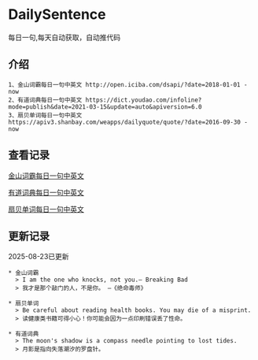 # DailySentence

每日一句,每天自动获取，自动推代码

## 介绍

```
1、金山词霸每日一句中英文 http://open.iciba.com/dsapi/?date=2018-01-01 - now
2、有道词典每日一句中英文 https://dict.youdao.com/infoline?mode=publish&date=2021-03-15&update=auto&apiversion=6.0
3、扇贝单词每日一句中英文 https://apiv3.shanbay.com/weapps/dailyquote/quote/?date=2016-09-30 - now
```

## 查看记录

[金山词霸每日一句中英文](./data/iciba/)

[有道词典每日一句中英文](./data/youdao/)

[扇贝单词每日一句中英文](./data/shanbay/)

## 更新记录
2025-08-23已更新 
```
* 金山词霸
  > I am the one who knocks, not you.— Breaking Bad 
  > 我才是那个敲门的人，不是你。 —《绝命毒师》

* 扇贝单词
  > Be careful about reading health books. You may die of a misprint.
  > 读健康类书籍可得小心！你可能会因为一点印刷错误丢了性命。

* 有道词典
  > The moon's shadow is a compass needle pointing to lost tides.
  > 月影是指向失落潮汐的罗盘针。

```
